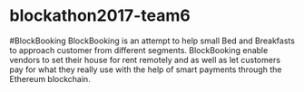 # blockathon2017-team6
#BlockBooking
BlockBooking is an attempt to help small Bed and Breakfasts to approach customer from different segments. BlockBooking enable vendors to set their house for rent remotely and as well as let customers pay for what they really use with the help of smart payments through the Ethereum blockchain.
